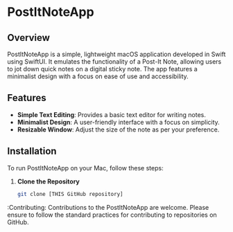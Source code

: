 # PostItNoteApp

## Overview

PostItNoteApp is a simple, lightweight macOS application developed in Swift using SwiftUI. It emulates the functionality of a Post-It Note, allowing users to jot down quick notes on a digital sticky note. The app features a minimalist design with a focus on ease of use and accessibility.

## Features

- **Simple Text Editing**: Provides a basic text editor for writing notes.
- **Minimalist Design**: A user-friendly interface with a focus on simplicity.
- **Resizable Window**: Adjust the size of the note as per your preference.

## Installation

To run PostItNoteApp on your Mac, follow these steps:

1. **Clone the Repository**
   
   ```bash
   git clone [THIS GitHub repository]


:Contributing:
Contributions to the PostItNoteApp are welcome. Please ensure to follow the standard practices for contributing to repositories on GitHub.
